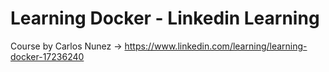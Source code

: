 # Learning Docker - Linkedin Learning
Course by Carlos Nunez &rarr; https://www.linkedin.com/learning/learning-docker-17236240
